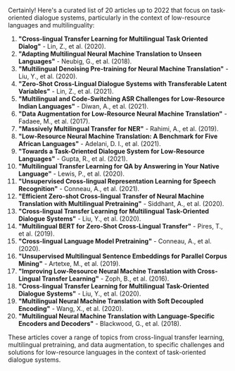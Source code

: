 Certainly! Here's a curated list of 20 articles up to 2022 that focus on task-oriented dialogue systems, particularly in the context of low-resource languages and multilinguality:

1. **"Cross-lingual Transfer Learning for Multilingual Task Oriented Dialog"** - Lin, Z., et al. (2020).
2. **"Adapting Multilingual Neural Machine Translation to Unseen Languages"** - Neubig, G., et al. (2018).
3. **"Multilingual Denoising Pre-training for Neural Machine Translation"** - Liu, Y., et al. (2020).
4. **"Zero-Shot Cross-Lingual Dialogue Systems with Transferable Latent Variables"** - Lin, Z., et al. (2021).
5. **"Multilingual and Code-Switching ASR Challenges for Low-Resource Indian Languages"** - Diwan, A., et al. (2021).
6. **"Data Augmentation for Low-Resource Neural Machine Translation"** - Fadaee, M., et al. (2017).
7. **"Massively Multilingual Transfer for NER"** - Rahimi, A., et al. (2019).
8. **"Low-Resource Neural Machine Translation: A Benchmark for Five African Languages"** - Adelani, D. I., et al. (2021).
9. **"Towards a Task-Oriented Dialogue System for Low-Resource Languages"** - Gupta, R., et al. (2021).
10. **"Multilingual Transfer Learning for QA by Answering in Your Native Language"** - Lewis, P., et al. (2020).
11. **"Unsupervised Cross-lingual Representation Learning for Speech Recognition"** - Conneau, A., et al. (2021).
12. **"Efficient Zero-shot Cross-lingual Transfer of Neural Machine Translation with Multilingual Pretraining"** - Siddhant, A., et al. (2020).
13. **"Cross-lingual Transfer Learning for Multilingual Task-Oriented Dialogue Systems"** - Liu, Y., et al. (2020).
14. **"Multilingual BERT for Zero-Shot Cross-Lingual Transfer"** - Pires, T., et al. (2019).
15. **"Cross-lingual Language Model Pretraining"** - Conneau, A., et al. (2020).
16. **"Unsupervised Multilingual Sentence Embeddings for Parallel Corpus Mining"** - Artetxe, M., et al. (2019).
17. **"Improving Low-Resource Neural Machine Translation with Cross-Lingual Transfer Learning"** - Zoph, B., et al. (2016).
18. **"Cross-lingual Transfer Learning for Multilingual Task-Oriented Dialogue Systems"** - Liu, Y., et al. (2020).
19. **"Multilingual Neural Machine Translation with Soft Decoupled Encoding"** - Wang, X., et al. (2020).
20. **"Multilingual Neural Machine Translation with Language-Specific Encoders and Decoders"** - Blackwood, G., et al. (2018).

These articles cover a range of topics from cross-lingual transfer learning, multilingual pretraining, and data augmentation, to specific challenges and solutions for low-resource languages in the context of task-oriented dialogue systems.